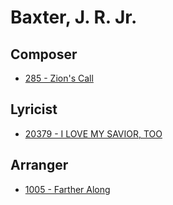 # Baxter, J. R.  Jr.

## Composer

- [285 - Zion's Call](/hymns/285.md)

## Lyricist

- [20379 - I LOVE MY SAVIOR, TOO](/hymns/20379.md)

## Arranger

- [1005 - Farther Along](/hymns/1005.md)

